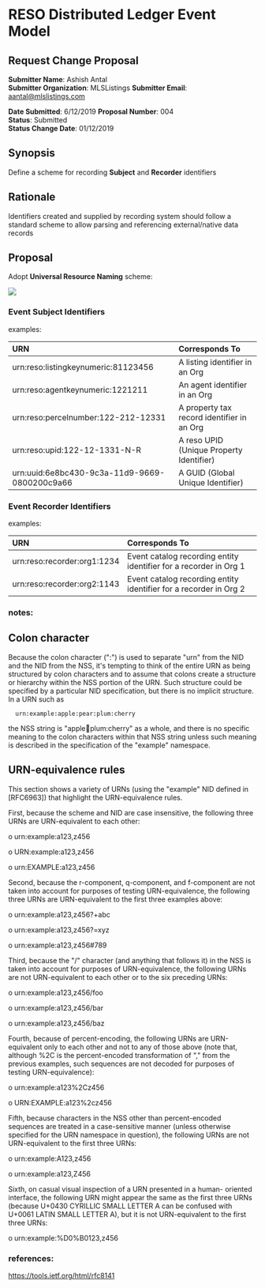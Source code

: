 
# RESO Distributed Ledger Event Model

## Request Change Proposal 

**Submitter Name**: Ashish Antal    
**Submitter Organization**:  MLSListings 
**Submitter Email**:  aantal@mlslistings.com 

**Date Submitted**:  6/12/2019 
**Proposal Number**: 004  
**Status**: Submitted  
**Status Change Date**: 01/12/2019  

## Synopsis
Define a scheme for recording **Subject** and **Recorder** identifiers  
## Rationale
Identifiers created and supplied by recording system should follow a standard scheme to allow parsing and referencing external/native data records
## Proposal 
Adopt **Universal Resource Naming** scheme:

<img src="https://upload.wikimedia.org/wikipedia/commons/c/ce/URN_syntax_diagram_-_namestring.png" /> 

### Event Subject Identifiers
examples:

URN|Corresponds To
:--- | :---
urn:reso:listingkeynumeric:81123456| A listing identifier in an Org 
urn:reso:agentkeynumeric:1221211| An agent identifier in an Org 
urn:reso:percelnumber:122-212-12331| A property tax record identifier in an Org  
urn:reso:upid:122-12-1331-N-R| A reso UPID (Unique Property Identifier)
urn:uuid:6e8bc430-9c3a-11d9-9669-0800200c9a66| A GUID (Global Unique Identifier)

### Event Recorder Identifiers
examples:

URN|Corresponds To
:--- | :---
urn:reso:recorder:org1:1234| Event catalog recording entity identifier for a recorder in Org 1
urn:reso:recorder:org2:1143| Event catalog recording entity identifier for a recorder in Org 2


### notes:
  ## Colon character
   Because the colon character (":") is used to separate "urn" from the
   NID and the NID from the NSS, it's tempting to think of the entire
   URN as being structured by colon characters and to assume that colons
   create a structure or hierarchy within the NSS portion of the URN.
   Such structure could be specified by a particular NID specification,
   but there is no implicit structure.  In a URN such as

      urn:example:apple:pear:plum:cherry

   the NSS string is "apple:pear:plum:cherry" as a whole, and there is
   no specific meaning to the colon characters within that NSS string
   unless such meaning is described in the specification of the
   "example" namespace.
   
  
  ## URN-equivalence rules

   This section shows a variety of URNs (using the "example" NID defined
   in [RFC6963]) that highlight the URN-equivalence rules.

   First, because the scheme and NID are case insensitive, the following
   three URNs are URN-equivalent to each other:

   o  urn:example:a123,z456

   o  URN:example:a123,z456

   o  urn:EXAMPLE:a123,z456

   Second, because the r-component, q-component, and f-component are not
   taken into account for purposes of testing URN-equivalence, the
   following three URNs are URN-equivalent to the first three examples
   above:

   o  urn:example:a123,z456?+abc

   o  urn:example:a123,z456?=xyz

   o  urn:example:a123,z456#789

   Third, because the "/" character (and anything that follows it) in
   the NSS is taken into account for purposes of URN-equivalence, the
   following URNs are not URN-equivalent to each other or to the six
   preceding URNs:

   o  urn:example:a123,z456/foo

   o  urn:example:a123,z456/bar

   o  urn:example:a123,z456/baz

   Fourth, because of percent-encoding, the following URNs are
   URN-equivalent only to each other and not to any of those above (note
   that, although %2C is the percent-encoded transformation of "," from
   the previous examples, such sequences are not decoded for purposes of
   testing URN-equivalence):

   o  urn:example:a123%2Cz456

   o  URN:EXAMPLE:a123%2cz456


   Fifth, because characters in the NSS other than percent-encoded
   sequences are treated in a case-sensitive manner (unless otherwise
   specified for the URN namespace in question), the following URNs are
   not URN-equivalent to the first three URNs:

   o  urn:example:A123,z456

   o  urn:example:a123,Z456

   Sixth, on casual visual inspection of a URN presented in a human-
   oriented interface, the following URN might appear the same as the
   first three URNs (because U+0430 CYRILLIC SMALL LETTER A can be
   confused with U+0061 LATIN SMALL LETTER A), but it is not
   URN-equivalent to the first three URNs:

   o  urn:example:%D0%B0123,z456
   
   
   ### references:
   https://tools.ietf.org/html/rfc8141
   
